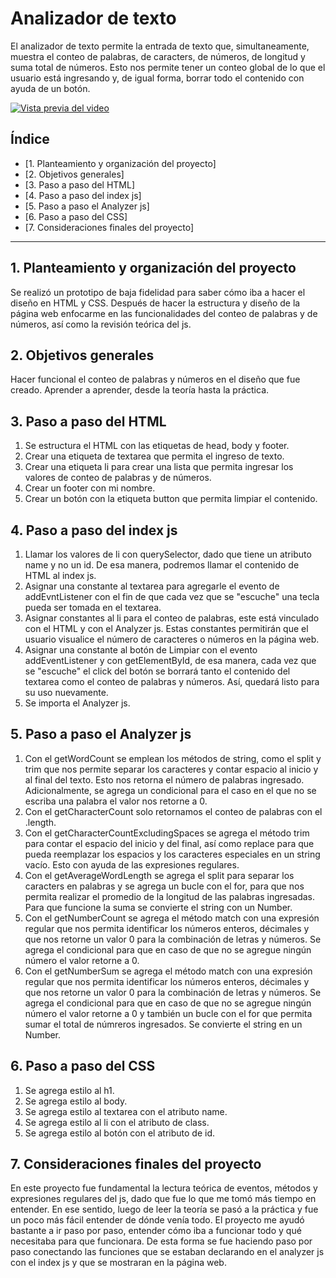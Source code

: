 # Analizador de texto
 El analizador de texto permite la entrada de texto que, simultaneamente, muestra el conteo de palabras, de caracters, de números, de longitud y suma total de números. Esto nos permite tener un conteo global de lo que el usuario está ingresando y, de igual forma, borrar todo el contenido con ayuda de un botón. 

[![Vista previa del video](assets/miniatura.png)](https://reccloud.com/es/u/4jmscwm)


## Índice

* [1. Planteamiento y organización del proyecto]
* [2. Objetivos generales]
* [3. Paso a paso del HTML]
* [4. Paso a paso del index js]
* [5. Paso a paso el Analyzer js]
* [6. Paso a paso del CSS]
* [7. Consideraciones finales del proyecto]

***

## 1. Planteamiento y organización del proyecto

Se realizó un prototipo de baja fidelidad para saber cómo iba a hacer el diseño en HTML y CSS. Después de hacer la estructura y diseño de la página web enfocarme en las funcionalidades del conteo de palabras y de números, así como la revisión teórica del js.

## 2. Objetivos generales
Hacer funcional el conteo de palabras y números en el diseño que fue creado. 
Aprender a aprender, desde la teoría hasta la práctica. 

## 3. Paso a paso del HTML
1. Se estructura el HTML con las etiquetas de head, body y footer.
2. Crear una etiqueta de textarea que permita el ingreso de texto.
3. Crear una etiqueta li para crear una lista que permita ingresar los valores de conteo de palabras y de números.
4. Crear un footer con mi nombre.
5. Crear un botón con la etiqueta button que permita limpiar el contenido.

## 4. Paso a paso del index js
1. Llamar los valores de li con querySelector, dado que tiene un atributo name y no un id. De esa manera, podremos llamar el contenido de HTML al index js.
2. Asignar una constante al textarea para agregarle el evento de addEvntListener con el fin de que cada vez que se "escuche" una tecla pueda ser tomada en el textarea.
3. Asignar constantes al li para el conteo de palabras, este está vinculado con el HTML y con el Analyzer js. Estas constantes permitirán que el usuario visualice el número de caracteres o números en la página web. 
4. Asignar una constante al botón de Limpiar con el evento addEventListener y con getElementById, de esa manera, cada vez que se "escuche" el click del botón se borrará tanto el contenido del textarea como el conteo de palabras y números. Así, quedará listo para su uso nuevamente. 
5. Se importa el Analyzer js.

## 5. Paso a paso el Analyzer js
1. Con el getWordCount se emplean los métodos de string, como el split y trim que nos permite separar los caracteres y contar espacio al inicio y al final del texto. Esto nos retorna el número de palabras ingresado. Adicionalmente, se agrega un condicional para el caso en el que no se escriba una palabra el valor nos retorne a 0.
2. Con el getCharacterCount solo retornamos el conteo de palabras con el .length.
3. Con el getCharacterCountExcludingSpaces se agrega el método trim para contar el espacio del inicio y del final, así como replace para que pueda reemplazar los espacios y los caracteres especiales en un string vacío. Esto con ayuda de las expresiones regulares. 
4. Con el getAverageWordLength se agrega el split para separar los caracters en palabras y se agrega un bucle con el for, para que nos permita realizar el promedio de la longitud de las palabras ingresadas. Para que funcione la suma se convierte el string con un Number. 
5. Con el getNumberCount se agrega el método match con una expresión regular que nos permita identificar los números enteros, décimales y que nos retorne un valor 0 para la combinación de letras y números. Se agrega el condicional para que en caso de que no se agregue ningún número el valor retorne a 0.
6. Con el getNumberSum se agrega el método match con una expresión regular que nos permita identificar los números enteros, décimales y que nos retorne un valor 0 para la combinación de letras y números. Se agrega el condicional para que en caso de que no se agregue ningún número el valor retorne a 0 y también un bucle con el for que permita sumar el total de númreros ingresados. Se convierte el string en un Number. 

## 6. Paso a paso del CSS
1. Se agrega estilo al h1.
2. Se agrega estilo al body.
3. Se agrega estilo al textarea con el atributo name.
4. Se agrega estilo al li con el atributo de class.
5. Se agrega estilo al botón con el atributo de id.

## 7. Consideraciones finales del proyecto
En este proyecto fue fundamental la lectura teórica de eventos, métodos y expresiones regulares del js, dado que fue lo que me tomó más tiempo en entender. En ese sentido, luego de leer la teoría se pasó a la práctica y fue un poco más fácil entender de dónde venía todo. 
El proyecto me ayudó bastante a ir paso por paso, entender cómo iba a funcionar todo y qué necesitaba para que funcionara. De esta forma se fue haciendo paso por paso conectando las funciones que se estaban declarando en el analyzer js con el index js y que se mostraran en la página web. 
